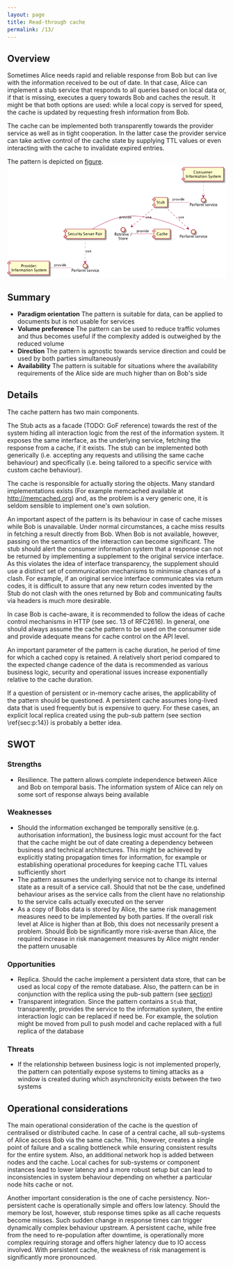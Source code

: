 ```yaml
---
layout: page
title: Read-through cache
permalink: /13/
---
```


## Overview
Sometimes Alice needs rapid and reliable response from Bob but can live with the information received to be out of date. In that case, Alice can implement a stub service that responds to all queries based on local data or, if that is missing, executes a query towards Bob and caches the result. It might be that both options are used: while a local copy is served for speed, the cache is updated by requesting fresh information from Bob. 

The cache can be implemented both transparently towards the provider service as well as in tight cooperation. In the latter case the provider service can take active control of the cache state by supplying TTL values or even interacting with the cache to invalidate expired entries. 

The pattern is depicted on [figure](#figure13).
<a name="figure13"></a>![Read-through cache pattern](/gfx/13_comp.png)

## Summary
 * **Paradigm orientation** The pattern is suitable for data, can be applied to documents but is not usable for services
 * **Volume preference** The pattern can be used to reduce traffic volumes and thus becomes useful if the complexity added is outweighed by the reduced volume
 * **Direction** The pattern is agnostic towards service direction and could be used by both parties simultaneously
 * **Availability** The pattern is suitable for situations where the availability requirements of the Alice side are much higher than on Bob's side


## Details
The cache pattern has two main components.

The Stub acts as a facade (TODO: GoF reference) towards the rest of the system hiding all interaction logic from the rest of the information system. It exposes the same interface, as the underlying service, fetching the response from a cache, if it exists. The stub can be implemented both generically (i.e. accepting any requests and utilising the same cache behaviour) and specifically (i.e. being tailored to a specific service with custom cache behaviour). 

The cache is responsible for actually storing the objects. Many standard implementations exists (For example memcached available at http://memcached.org) and, as the problem is a very generic one, it is seldom sensible to implement one's own solution. 

An important aspect of the pattern is its behaviour in case of cache misses while Bob is unavailable. Under normal circumstances, a cache miss results in fetching a result directly from Bob. When Bob is not available, however, passing on the semantics of the interaction can become significant. The stub should alert the consumer information system that a response can not be returned by implementing a supplement to the original service interface. As this violates the idea of interface transparency, the supplement should use a distinct set of communication mechanisms to minimise chances of a clash. For example, if an original service interface communicates via return codes, it is difficult to assure that any new return codes invented by the Stub do not clash with the ones returned by Bob and communicating faults via headers is much more desirable.

In case Bob is cache-aware, it is recommended to follow the ideas of cache control mechanisms in HTTP (see sec. 13 of RFC2616). In general, one should always assume the cache pattern to be used on the consumer side and provide adequate means for cache control on the API level. 

An important parameter of the pattern is cache duration, he period of time for which a cached copy is retained. A relatively short period compared to the expected change cadence of the data is recommended as various business logic, security and operational issues increase exponentially relative to the cache duration. 

If a question of persistent or in-memory cache arises, the applicability of the pattern should be questioned. A persistent cache assumes long-lived data that is used frequently but is expensive to query. For these cases, an explicit local replica created using the pub-sub pattern (see section \ref{sec:p:14}) is probably a better idea.

## SWOT

### Strengths
 * Resilience. The pattern allows complete independence between Alice and Bob on temporal basis. The information system of Alice can rely on some sort of response always being available  

### Weaknesses	
 * Should the information exchanged be temporally sensitive (e.g. authorisation information), the business logic must account for the fact that the cache might be out of date creating a dependency between business and technical architectures. This might be achieved by explicitly stating propagation times for information, for example or establishing operational procedures for keeping cache TTL values sufficiently short 
 * The pattern assumes the underlying service not to change its internal state as a result of a service call. Should that not be the case, undefined behaviour arises as the service calls from the client have no relationship to the service calls actually executed on the server
 * As a copy of Bobs data is stored by Alice, the same risk management measures need to be implemented by both parties. If the overall risk level at Alice is higher than at Bob, this does not necessarily present a problem. Should Bob be significantly more risk-averse than Alice, the required increase in risk management measures by Alice might render the pattern unusable

### Opportunities
 * Replica. Should the cache implement a persistent data store, that can be used as local copy of the remote database. Also, the pattern can be in conjunction with the replica using the pub-sub pattern (see [section](/14))
 *  Transparent integration. Since the pattern contains a ``Stub`` that, transparently, provides the service to the information system, the entire interaction logic can be replaced if need be. For example, the solution might be moved from pull to push model and cache replaced with a full replica of the database

### Threats	
 * If the relationship between business logic is not implemented properly, the pattern can potentially expose systems to timing attacks as a window is created during which asynchronicity exists between the two systems

## Operational considerations
The main operational consideration of the cache is the question of centralised or distributed cache. In case of a central cache, all sub-systems of Alice access Bob via the same cache. This, however, creates a single point of failure and a scaling bottleneck while ensuring consistent results for the entire system. Also, an additional network hop is added between nodes and the cache. Local caches for sub-systems or component instances lead to lower latency and a more robust setup but can lead to inconsistencies in system behaviour depending on whether a particular node hits cache or not. 

Another important consideration is the one of cache persistency. Non-persistent cache is operationally simple and offers low latency. Should the memory be lost, however, stub response times spike as all cache requests become misses. Such sudden change in response times can trigger dynamically complex behaviour upstream. A persistent cache, while free from the need to re-population after downtime, is operationally more complex requiring storage and offers higher latency due to IO access involved. With persistent cache, the weakness of risk management is significantly more pronounced.
